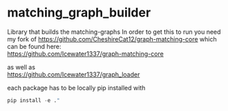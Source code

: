 # matching_graph_builder
Library that builds the matching-graphs 
In order to get this to run you need my fork of https://github.com/CheshireCat12/graph-matching-core
which can be found here:  \
https://github.com/Icewater1337/graph-matching-core  


as well as \
https://github.com/Icewater1337/graph_loader

each package has to be locally pip installed with 
```python 
pip install -e ."
```
